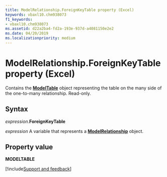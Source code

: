 ```yaml
---
title: ModelRelationship.ForeignKeyTable property (Excel)
keywords: vbaxl10.chm938073
f1_keywords:
- vbaxl10.chm938073
ms.assetid: d22a2ba4-fd2a-193e-937d-a4081150e2e2
ms.date: 04/20/2019
ms.localizationpriority: medium
---
```



# ModelRelationship.ForeignKeyTable property (Excel)

Contains the **[ModelTable](Excel.modeltable.md)** object representing the table on the many side of the one-to-many relationship. Read-only.


## Syntax

_expression_.**ForeignKeyTable**

_expression_ A variable that represents a **[ModelRelationship](Excel.modelrelationship.md)** object.


## Property value

**MODELTABLE**



[!include[Support and feedback](~/includes/feedback-boilerplate.md)]